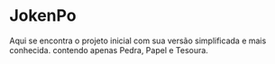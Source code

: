# JokenPo
Aqui se encontra o projeto inicial com sua versão simplificada e mais conhecida. contendo apenas Pedra, Papel e Tesoura.

